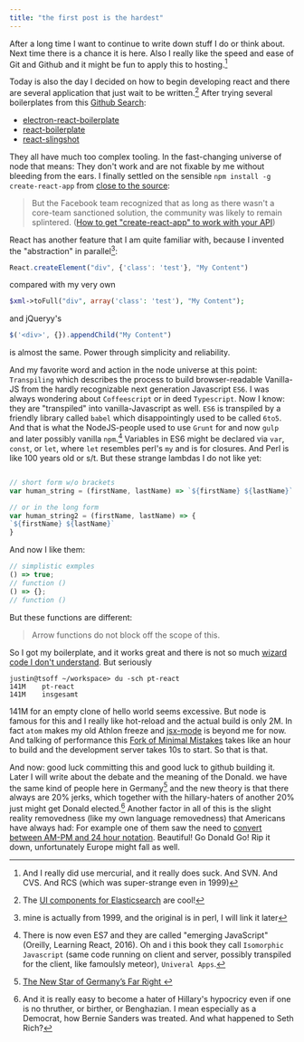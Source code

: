```yaml
---
title: "the first post is the hardest"
---
```


After a long time I want to continue to write down stuff I do or think about. Next time there is a chance it is here. Also I really like the speed and ease of Git and Github and it might be fun to apply this to hosting.[^4]

Today is also the day I decided on how to begin developing react and there are several application that just wait to be written.[^7] After trying several boilerplates from this [Github Search](https://github.com/search?o=desc&q=react+boilerplate&s=stars&type=Repositories&utf8=%E2%9C%93):

* [electron-react-boilerplate](https://github.com/chentsulin/electron-react-boilerplate)
* [react-boilerplate](https://github.com/mxstbr/react-boilerplate)
* [react-slingshot](https://github.com/coryhouse/react-slingshot)

They all have much too complex tooling.  In the fast-changing universe of node that means: They don't work and are not fixable by me without bleeding from the ears. I finally settled on the sensible `npm install -g create-react-app` from [close to the source](https://github.com/facebookincubator/create-react-app):

> But the Facebook team recognized that as long as there wasn't a core-team sanctioned solution, the community was likely to remain splintered. ([How to get "create-react-app" to work with your API](https://www.fullstackreact.com/articles/using-create-react-app-with-a-server/))

React has another feature that I am quite familiar with, because I invented the "abstraction" in parallel[^8]:


``` javascript
React.createElement("div", {'class': 'test'}, "My Content")
```

compared with my very own

``` php
$xml->toFull("div", array('class': 'test'), "My Content");
```

and jQueryy's

``` javascript
$('<div>', {}).appendChild("My Content")
```
is almost the same. Power through simplicity and reliability. 


<!--
And there there are the beautiful `stateless functional components` which are fun in any language.
-->


And my favorite word and action in the node universe at this point: `Transpiling` which describes the process to build browser-readable Vanilla-JS from the hardly recognizable next generation Javascript `ES6`. I was always wondering about `Coffeescript` or in deed `Typescript`. Now I know: they are "transpiled" into vanilla-Javascript as well. `ES6` is transpiled by a friendly library called `babel` which disappointingly used to be called `6to5`. And that is what the NodeJS-people used to use `Grunt` for and now `gulp` and later possibly vanilla `npm`.[^5] Variables in ES6 might be declared via `var`, `const`, or `let`, where `let` resembles perl's `my` and is for closures. And Perl is like 100 years old or s/t. But these strange lambdas I do not like yet:

``` javascript

// short form w/o brackets
var human_string = (firstName, lastName) => `${firstName} ${lastName}`

// or in the long form
var human_string2 = (firstName, lastName) => {
`${firstName} ${lastName}`
}

```

And now I like them:

``` javascript
// simplistic exmples
() => true;
// function ()
() => {};
// function ()
```

But these functions are different:

> Arrow functions do not block off the scope of this.


<!-- 
`Destructuring` comes from Perl as well.

``` perl
my ($test) = qw(one two three);
```
But to do that to Objects is creative and a creative use of implicit introspection. It can even be done backwards where the variable-name is the key: `Object literal enhancement`

-->


So I got my boilerplate, and it works great and there is not so much [wizard code I don't understand](https://pragprog.com/the-pragmatic-programmer/extracts/wizards). But seriously

```
justin@tsoff ~/workspace> du -sch pt-react
141M    pt-react
141M    insgesamt
```

141M for an empty clone of hello world seems excessive. But node is famous for this and I really like hot-reload and the actual build is only 2M. In fact `atom` makes my old Athlon freeze and [jsx-mode](https://github.com/jsx/jsx-mode.el) is beyond me for now. And talking of performance this [Fork of Minimal Mistakes](https://github.com/mmistakes/minimal-mistakes) takes like an hour to build and the development server takes 10s to start. So that is that.

And now: good luck committing this and good luck to github building it. Later I will write about the debate and the meaning of the Donald. we have the same kind of people here in Germany[^6] and the new theory is that there always are 20% jerks, which together with the hillary-haters of another 20% just might get Donald elected.[^2] Another factor in all of this is the slight reality removedness (like my own language removedness) that Americans have always had: For example one of them saw the need to [convert between AM-PM and 24 hour notation](http://www.easysurf.cc/cmtime.htm). Beautiful! Go Donald Go! Rip it down, unfortunately Europe might fall as well.










[^2]: And it is really easy to become a hater of Hillary's hypocricy even if one is no thruther, or birther, or Benghazian. I mean especially as a Democrat, how Bernie Sanders was treated. And what happened to Seth Rich?

[^4]: And I really did use mercurial, and it really does suck. And SVN. And CVS. And RCS (which was super-strange even in 1999)

[^5]: There is now even ES7 and they are called "emerging JavaScript" (Oreilly, Learning React, 2016). Oh and i this book they call `Isomorphic Javascript` (same code running on client and server, possibly transpiled for the client, like famoulsly meteor), `Univeral Apps`.

[^6]: [The New Star of Germany’s Far Right
](http://www.newyorker.com/magazine/2016/10/03/the-new-star-of-germanys-far-right)

[^7]: The [UI components for Elasticsearch](http://searchkit.co/) are cool!

[^8]: mine is actually from 1999, and the original is in perl, I will link it later
